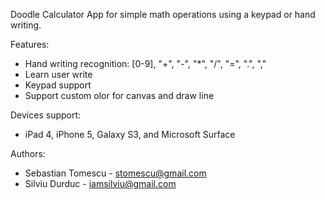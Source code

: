 Doodle Calculator App for simple math operations using a keypad or hand writing.

Features:
- Hand writing recognition: [0-9], "+", "-", "*", "/", "=", ".", ","
- Learn user write
- Keypad support
- Support custom olor for canvas and draw line

Devices support:
- iPad 4, iPhone 5, Galaxy S3, and Microsoft Surface

Authors: 
- Sebastian Tomescu - stomescu@gmail.com
- Silviu Durduc - iamsilviu@gmail.com
